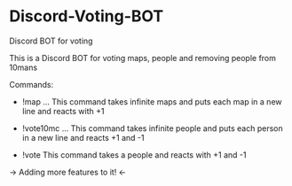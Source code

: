 # Discord-Voting-BOT
Discord BOT for voting

This is a Discord BOT for voting maps, people and removing people from 10mans

Commands:
- !map <map1> <map2> <map3> ...
 This command takes infinite maps and puts each map in a new line and reacts with +1

- !vote10mc <person1> <person2> <person3> ...
 This command takes infinite people and puts each person in a new line and reacts +1 and -1

- !vote <person>
 This command takes a people and reacts with +1 and -1
 
-> Adding more features to it! <-
